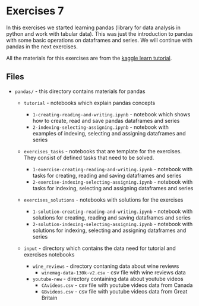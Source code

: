 # Exercises 7
In this exercises we started learning pandas (library for data analysis in python and work with tabular data).
This was just the introduction to pandas with some basic operations on dataframes and series. We will continue with pandas in the next exercises.

All the materials for this exercises are from the [kaggle learn tutorial](https://www.kaggle.com/learn/pandas).

## Files
- `pandas/` - this directory contains materials for pandas
    - `tutorial` - notebooks which explain pandas concepts
        - `1-creating-reading-and-writing.ipynb` - notebook which shows how to create, read and save pandas dataframes and series
        - `2-indexing-selecting-assigning.ipynb` - notebook with examples of indexing, selecting and assigning dataframes and series
      
    - `exercises_tasks` - notebooks that are template for the exercises. They consist of defined tasks that need to be solved.
        - `1-exercise-creating-reading-and-writing.ipynb` - notebook with tasks for creating, reading and saving dataframes and series
        - `2-exercise-indexing-selecting-assigning.ipynb` - notebook with tasks for indexing, selecting and assigning dataframes and series
    - `exercises_solutions` - notebooks with solutions for the exercises
        - `1-solution-creating-reading-and-writing.ipynb` - notebook with solutions for creating, reading and saving dataframes and series
        - `2-solution-indexing-selecting-assigning.ipynb` - notebook with solutions for indexing, selecting and assigning dataframes and series
    - `input` - directory which contains the data need for tutorial and exercises notebooks
        - `wine_reviews` - directory contaning data about wine reviews
            - `winemag-data-130k-v2.csv` - csv file with wine reviews data
        - `youtube-new` - directory containing data about youtube videos
            - `CAvideos.csv` - csv file with youtube videos data from Canada
            - `GBvideos.csv` - csv file with youtube videos data from Great Britain


